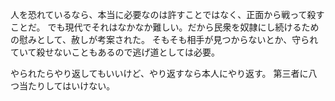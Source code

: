 人を恐れているなら、本当に必要なのは許すことではなく、正面から戦って殺すことだ。
でも現代でそれはなかなか難しい。だから民衆を奴隷にし続けるための慰みとして、赦しが考案された。
そもそも相手が見つからないとか、守られていて殺せないこともあるので逃げ道としては必要。

やられたらやり返してもいいけど、やり返すなら本人にやり返す。
第三者に八つ当たりしてはいけない。
